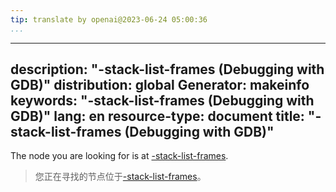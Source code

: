```yaml
---
tip: translate by openai@2023-06-24 05:00:36
...
```

---
description: "-stack-list-frames (Debugging with GDB)"
distribution: global
Generator: makeinfo
keywords: "-stack-list-frames (Debugging with GDB)"
lang: en
resource-type: document
title: "-stack-list-frames (Debugging with GDB)"
---

The node you are looking for is at [-stack-list-frames](GDB_002fMI-Stack-Manipulation.html#g_t_002dstack_002dlist_002dframes).

> 您正在寻找的节点位于[-stack-list-frames](GDB_002fMI-Stack-Manipulation.html#g_t_002dstack_002dlist_002dframes)。
